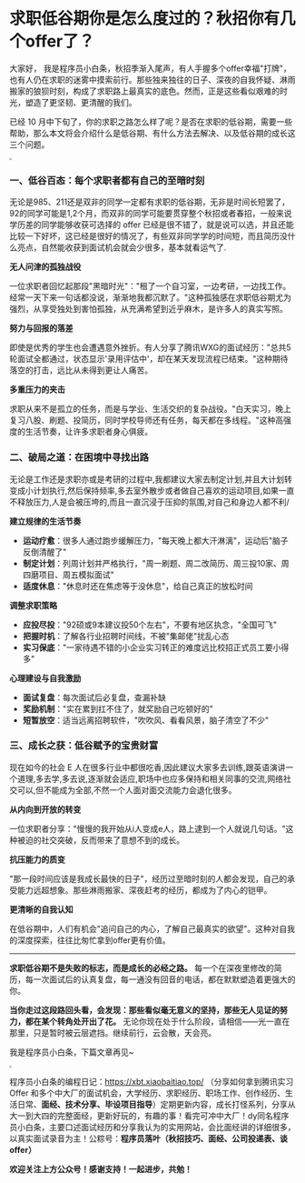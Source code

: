# 求职低谷期你是怎么度过的？秋招你有几个offer了？

大家好， 我是程序员小白条，秋招季渐入尾声，有人手握多个offer幸福"打牌"，也有人仍在求职的迷雾中摸索前行。那些独来独往的日子、深夜的自我怀疑、淋雨搬家的狼狈时刻，构成了求职路上最真实的底色。然而，正是这些看似艰难的时光，塑造了更坚韧、更清醒的我们。

已经 10 月中下旬了，你的求职之路怎么样了呢？是否在求职的低谷期，需要一些帮助，那么本文将会介绍什么是低谷期、有什么方法去解决、以及低谷期的成长这三个问题。

<img src="https://pic.yupi.icu/5563/202510201942022.png" style="zoom: 25%;" />

### 一、低谷百态：每个求职者都有自己的至暗时刻

无论是985、211还是双非的同学一定都有求职的低谷期，无非是时间长短罢了，92的同学可能是1,2个月，而双非的同学可能要贯穿整个秋招或者春招，一般来说学历差的同学能够收获可选择的 offer 已经是很不错了，就是说可以选，并且还能比较一下好坏，这已经是很好的情况了，有些双非同学学的时间短，而且简历没什么亮点，自然能收获到面试机会就会少很多，基本就看运气了.

**无人问津的孤独战役**

一位求职者回忆起那段"黑暗时光"："租了一个自习室，一边考研，一边找工作。经常一天下来一句话都没说，渐渐地我都沉默了。"这种孤独感在求职低谷期尤为强烈，从享受独处到害怕孤独，从充满希望到近乎麻木，是许多人的真实写照。

**努力与回报的落差**

即使是优秀的学生也会遭遇意外挫折。有人分享了腾讯WXG的面试经历："总共5轮面试全都通过，状态显示'录用评估中'，却在某天发现流程已结束。"这种期待落空的打击，远比从未得到更让人痛苦。

**多重压力的夹击**

求职从来不是孤立的任务，而是与学业、生活交织的复杂战役。"白天实习，晚上复习八股、刷题、投简历，同时学校导师还有任务，每天都在多线程。"这种高强度的生活节奏，让许多求职者身心俱疲。

### 二、破局之道：在困境中寻找出路

无论是工作还是求职亦或是考研的过程中,我都建议大家去制定计划,并且大计划转变成小计划执行,然后保持频率,多去室外散步或者做自己喜欢的运动项目,如果一直不释放压力,人是会被压垮的,而且一直沉浸于压抑的氛围,对自己和身边人都不利/

**建立规律的生活节奏**

- **运动疗愈**：很多人通过跑步缓解压力，"每天晚上都大汗淋漓"，运动后"脑子反倒清醒了"
- **制定计划**：列周计划并严格执行，"周一刷题、周二改简历、周三投10家、周四磨项目、周五模拟面试"
- **适度休息**："休息时还在焦虑等于没休息"，给自己真正的放松时间

**调整求职策略**

- **应投尽投**："92硕或9本建议投50个左右"，不要有地区执念，"全国可飞"
- **把握时机**：了解各行业招聘时间线，不被"集邮佬"扰乱心态
- **实习保底**："一家待遇不错的小企业实习转正的难度远比校招正式员工要小得多"

**心理建设与自我激励**

- **面试复盘**：每次面试后必复盘，查漏补缺
- **奖励机制**："实在累到扛不住了，就奖励自己吃顿好的"
- **短暂放空**：适当远离招聘软件，"吹吹风、看看风景，脑子清空了不少"

### 三、成长之获：低谷赋予的宝贵财富

现在如今的社会 E 人在很多行业中都很吃香,因此建议大家多去训练,跟英语演讲一个道理,多去学,多去说,逐渐就会适应,职场中也应多保持和相关同事的交流,网络社交可以,但不能成为全部,不然一个人面对面交流能力会退化很多。

**从内向到开放的转变**

一位求职者分享："慢慢的我开始从i人变成e人，路上逮到一个人就说几句话。"这种被迫的社交突破，反而带来了意想不到的成长。

**抗压能力的质变**

"那一段时间应该是我成长最快的日子"，经历过至暗时刻的人都会发现，自己的承受能力远超想象。那些淋雨搬家、深夜赶考的经历，都成为了内心的铠甲。

**更清晰的自我认知**

在低谷期中，人们有机会"追问自己的内心，了解自己最真实的欲望"。这种对自我的深度探索，往往比匆忙拿到offer更有价值。

------

**求职低谷期不是失败的标志，而是成长的必经之路。**
每一个在深夜里修改的简历，每一次面试后的认真复盘，每一通没有回音的电话，都在默默塑造着更强大的你。

**当你走过这段路回头看，会发现：那些看似毫无意义的坚持，那些无人见证的努力，都在某个转角处开出了花。**
无论你现在处于什么阶段，请相信——光一直在那里，只是暂时被云层遮挡。继续前行，云会散，天会亮。

我是程序员小白条，下篇文章再见~

<img src="https://pic.yupi.icu/5563/202510201952092.png" style="zoom:25%;" />

程序员小白条的编程日记：https://xbt.xiaobaitiao.top/ （分享如何拿到腾讯实习 Offer 和多个中大厂的面试机会，大学经历、求职经历、职场工作、创作经历、生活日常、**面经、技术分享、毕设项目指导**）定期更新内容，成长打怪系列，分享从大一到大四的完整面经，更新好玩的，有趣的事！看完可冲中大厂！dy同名程序员小白条，主要口述面试经历和分享我认为的实用网站，会比面经讲的详细很多，以真实面试录音为主！公粽号：**程序员落叶（秋招技巧、面经、公司投递表、谈offer）**

**欢迎关注上方公众号！感谢支持！一起进步，共勉！**